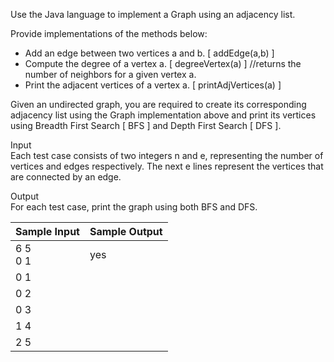 Use the Java language to implement a Graph using an adjacency list.

Provide implementations of the methods below:
  * Add an edge between two vertices a and b. [ addEdge(a,b) ]
  * Compute the degree of a vertex a. [ degreeVertex(a) ] //returns the number of neighbors for a given vertex a.
  * Print the adjacent vertices of a vertex a. [ printAdjVertices(a) ]

Given an undirected graph, you are required to create its corresponding adjacency list using the
Graph implementation above and print its vertices using Breadth First Search [ BFS ] and Depth
First Search [ DFS ].

Input \
Each test case consists of two integers n and e, representing the number of vertices and edges
respectively. The next e lines represent the vertices that are connected by an edge.

Output \
For each test case, print the graph using both BFS and DFS.

| Sample Input     | Sample Output     |
| ---------------- | ----------------- |
| 6 5 <br /> 0 1            | yes               |
| 0 1              |                   |
| 0 2              |                   |
| 0 3              |                   |
| 1 4              |                   |
| 2 5              |                   |
